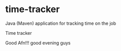 # time-tracker
Java (Maven) application for tracking time on the job

Time tracker

Good Afn!!!
good evening guys

